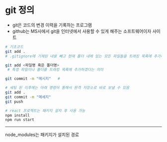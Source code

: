 # git 정의

- git은 코드의 변경 이력을 기록하는 프로그램
- github는 MS사에서 git을 인터넷에서 사용할 수 있게 해주는 소프트웨어이자 사이트

```bash
# 기초코드
git add .
# .gitignore에 기재된 내용 빼고 현재 폴더 내에 있는 모든 파일들을 트래킹 목록에 추가하겠다는 의미

git add <파일명 혹은 폴더명>
 # 특정 파일이나 폴더를 트래킹 목록에 추가하겠다는 의미

git commit -m "메시지"   #
```

```bash
# 세팅 된 이후에는 아래 명령어 통해서 원격 저장소로 바로 보낼 수 있음
git add .
git commit -m "메세지"
git push
```

```bash
# react 프로젝트는 패키지 설치 후 사용 가능
npm install
npm run start
```

---

node_modules는 패키지가 설치된 경로
